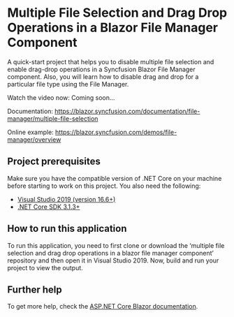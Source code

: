 # Multiple File Selection and Drag Drop Operations in a Blazor File Manager Component

A quick-start project that helps you to disable multiple file selection and enable drag-drop operations in a Syncfusion Blazor File Manager component. Also, you will learn how to disable drag and drop for a particular file type using the File Manager.

Watch the video now: Coming soon...

Documentation: https://blazor.syncfusion.com/documentation/file-manager/multiple-file-selection 

Online example: https://blazor.syncfusion.com/demos/file-manager/overview 

## Project prerequisites
Make sure you have the compatible version of .NET Core on your machine before starting to work on this project. You also need the following:
* [Visual Studio 2019 (version 16.6+)]( https://visualstudio.microsoft.com/downloads)
* [.NET Core SDK 3.1.3+](https://dotnet.microsoft.com/download/dotnet-core/3.1)

## How to run this application
To run this application, you need to first clone or download the ‘multiple file selection and drag drop operations in a blazor file manager component’ repository and then open it in Visual Studio 2019. Now, build and run your project to view the output.

## Further help

To get more help, check the [ASP.NET Core Blazor documentation](https://docs.microsoft.com/en-us/aspnet/core/blazor).
